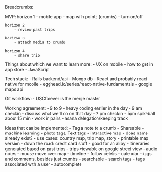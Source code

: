 Breadcrumbs:

MVP:
	horizon 1
		- mobile app
		- map with points (crumbs)
		- turn on/off

	horizon 2
		- review past trips

	horizon 3
		- attach media to crumbs

	horizon 4
		- share trip

Things about which we want to learn more:
	- UX on mobile
	- how to get in app store
	- JavaScript


Tech stack:
	- Rails backend/api
	- Mongo db
	- React and probably react native for mobile
		- egghead.io/series/react-native-fundamentals
	- google maps api

Git workflow:
	- USCforever is the merge master

Working agreement:
	- 9 to 9
	- heavy coding earlier in the day
	- 9 am checkin
		- discuss what we'll do on that day
	- 2 pm checkin
	- 5pm spikeball about 15 min
	- work in pairs
	- asana delegation/keeping track

Ideas that can be implemented:
	- Tag a note to a crumb
	- Shareable
	- machine learning
	- photo tags. Text tags
	- interactive map
	- does name already exist?
	- use cases: country map, trip map, story
	- printable map version
	- down the road: credit card stuff
	- good for an aliby
	- itineraries generated based on past trips
	- trips viewable on google street view
	- audio notes
	- mouse move over map
	- timeline
	- follow celebs
	- calendar
	- tags and comments, besides just crumbs
	- searchable
	- search tags
	- tags associated with a user
	- autocomplete



